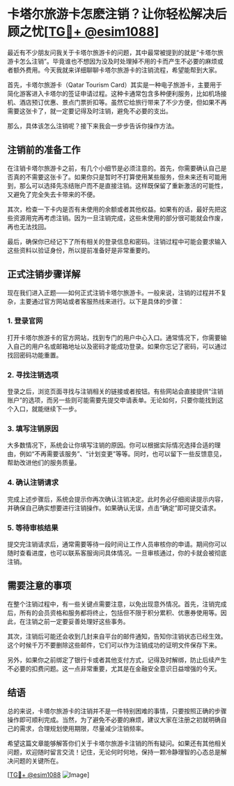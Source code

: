 # 卡塔尔旅游卡怎麽注销？让你轻松解决后顾之忧[[TG💪+ @esim1088](https://t.me/s/esim1088)]

最近有不少朋友问我关于卡塔尔旅游卡的问题，其中最常被提到的就是“卡塔尔旅游卡怎么注销”。毕竟谁也不想因为没及时处理掉不用的卡而产生不必要的麻烦或者额外费用。今天我就来详细聊聊卡塔尔旅游卡的注销流程，希望能帮到大家。

首先，卡塔尔旅游卡（Qatar Tourism Card）其实是一种电子旅游卡，主要用于简化游客进入卡塔尔的签证申请过程。这种卡通常包含多种便利服务，比如机场接机、酒店预订优惠、景点门票折扣等。虽然它给旅行带来了不少方便，但如果不再需要这张卡了，就一定要记得及时注销，避免不必要的支出。

那么，具体该怎么注销呢？接下来我会一步步告诉你操作方法。

## 注销前的准备工作

在注销卡塔尔旅游卡之前，有几个小细节是必须注意的。首先，你需要确认自己是否真的不需要这张卡了。如果你只是暂时不打算使用某些服务，但未来还有可能用到，那么可以选择先冻结账户而不是直接注销。这样既保留了重新激活的可能性，又避免了完全失去卡带来的不便。

其次，检查一下卡内是否有未使用的余额或者其他权益。如果有的话，最好先把这些资源用完再考虑注销。因为一旦注销完成，这些未使用的部分很可能就会作废，再也无法找回。

最后，确保你已经记下了所有相关的登录信息和密码。注销过程中可能会要求输入这些资料以验证身份，所以提前准备好是非常重要的。

## 正式注销步骤详解

现在我们进入正题——如何正式注销卡塔尔旅游卡。一般来说，注销的过程并不复杂，主要通过官方网站或者客服热线来进行。以下是具体的步骤：

### 1. 登录官网
打开卡塔尔旅游卡的官方网站，找到专门的用户中心入口。通常情况下，你需要输入自己的用户名或邮箱地址以及密码才能成功登录。如果你忘记了密码，可以通过找回密码功能重置。

### 2. 寻找注销选项
登录之后，浏览页面寻找与注销相关的链接或者按钮。有些网站会直接提供“注销账户”的选项，而另一些则可能需要先提交申请表单。无论如何，只要你能找到这个入口，就能继续下一步。

### 3. 填写注销原因
大多数情况下，系统会让你填写注销的原因。你可以根据实际情况选择合适的理由，例如“不再需要该服务”、“计划变更”等等。同时，也可以留下一些反馈意见，帮助改进他们的服务质量。

### 4. 确认注销请求
完成上述步骤后，系统会提示你再次确认注销决定。此时务必仔细阅读提示内容，并确保自己确实想要进行注销操作。如果确认无误，点击“确定”即可提交请求。

### 5. 等待审核结果
提交完注销请求后，通常需要等待一段时间让工作人员审核你的申请。期间你可以随时查看进度，也可以联系客服询问具体情况。一旦审核通过，你的卡就会被彻底注销。

## 需要注意的事项

在整个注销过程中，有一些关键点需要注意，以免出现意外情况。首先，注销完成后，所有的会员资格和服务都将终止，包括但不限于积分累积、优惠券使用等。因此，在注销之前一定要妥善处理好这些事务。

其次，注销后可能还会收到几封来自平台的邮件通知，告知你注销状态已经生效。这个时候千万不要删除这些邮件，它们可以作为注销成功的证明文件保存下来。

另外，如果你之前绑定了银行卡或者其他支付方式，记得及时解绑，防止后续产生不必要的扣费问题。这一点非常重要，尤其是在金融安全意识日益增强的今天。

## 结语

总的来说，卡塔尔旅游卡的注销并不是一件特别困难的事情，只要按照正确的步骤操作即可顺利完成。当然，为了避免不必要的麻烦，建议大家在注册之初就明确自己的需求，合理规划使用期限，尽量减少注销频率。

希望这篇文章能够解答你们关于卡塔尔旅游卡注销的所有疑问。如果还有其他相关问题，欢迎随时留言交流！记住，无论何时何地，保持一颗冷静理智的心态总是解决问题的关键所在。

[[TG💪+ @esim1088](https://t.me/s/esim1088) ![Image](https://i.postimg.cc/4NQfJmqS/Snipaste-2025-05-13-00-14-12.png)]